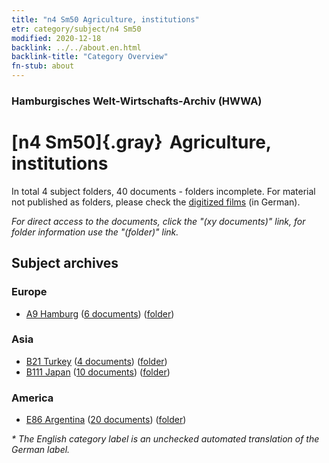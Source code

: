```yaml
---
title: "n4 Sm50 Agriculture, institutions"
etr: category/subject/n4 Sm50
modified: 2020-12-18
backlink: ../../about.en.html
backlink-title: "Category Overview"
fn-stub: about
---
```


### Hamburgisches Welt-Wirtschafts-Archiv (HWWA)
# [n4 Sm50]{.gray}&#8201; Agriculture, institutions&#160; 





In total 4 subject folders, 40 documents - folders incomplete.
For material not published as folders, please check the [digitized films](/film/h1_sh) (in German).

_For direct access to the documents, click the "(xy documents)" link, for folder information use the "(folder)" link._

## Subject archives



### Europe

- [A9 Hamburg](../../../geo/about.en.html#A9) (<a href="https://dfg-viewer.de/show/?tx_dlf[id]=https://pm20.zbw.eu/mets/sh/1409xx/140905/1820xx/182061/public.mets.en.xml" target="_blank">6 documents</a>) ([folder](http://purl.org/pressemappe20/folder/sh/140905,182061))

### Asia

- [B21 Turkey](../../../geo/about.en.html#B21) (<a href="https://dfg-viewer.de/show/?tx_dlf[id]=https://pm20.zbw.eu/mets/sh/1411xx/141111/1820xx/182061/public.mets.en.xml" target="_blank">4 documents</a>) ([folder](http://purl.org/pressemappe20/folder/sh/141111,182061))
- [B111 Japan](../../../geo/about.en.html#B111) (<a href="https://dfg-viewer.de/show/?tx_dlf[id]=https://pm20.zbw.eu/mets/sh/1412xx/141272/1820xx/182061/public.mets.en.xml" target="_blank">10 documents</a>) ([folder](http://purl.org/pressemappe20/folder/sh/141272,182061))

### America

- [E86 Argentina](../../../geo/about.en.html#E86) (<a href="https://dfg-viewer.de/show/?tx_dlf[id]=https://pm20.zbw.eu/mets/sh/1416xx/141692/1820xx/182061/public.mets.en.xml" target="_blank">20 documents</a>) ([folder](http://purl.org/pressemappe20/folder/sh/141692,182061))


_* The English category label is an unchecked automated translation of the German label._


